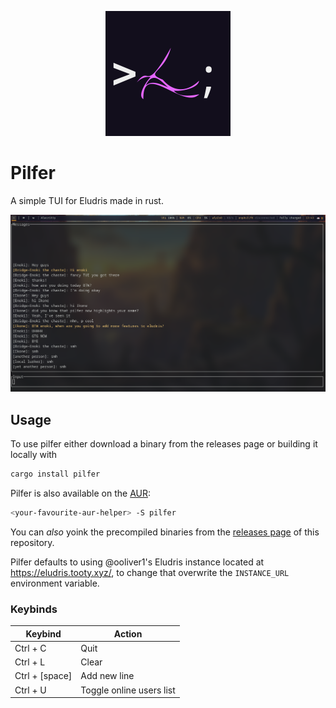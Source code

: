 <p align="center"><img width="200px" alt="pilfer logo" src="https://github.com/eludris/pilfer/blob/main/assets/pilfer.png" /></p>

# Pilfer

A simple TUI for Eludris made in rust.

![An image of pilfer in action](https://github.com/eludris/pilfer/blob/main/assets/pilfer-preview.png)

## Usage

To use pilfer either download a binary from the releases page or building it
locally with

```sh
cargo install pilfer
```

Pilfer is also available on the [AUR](https://aur.archlinux.org/packages/pilfer):

```sh
<your-favourite-aur-helper> -S pilfer
```

You can *also* yoink the precompiled binaries from the [releases page](https://github.com/eludris/pilfer/releases/latest)
of this repository.

Pilfer defaults to using @ooliver1's Eludris instance located at <https://eludris.tooty.xyz/>,
to change that overwrite the `INSTANCE_URL` environment variable.

### Keybinds

|     Keybind      |          Action          |
| ---------------- | ------------------------ |
| Ctrl + C         | Quit                     |
| Ctrl + L         | Clear                    |
| Ctrl + \[space\] | Add new line             |
| Ctrl + U         | Toggle online users list |
